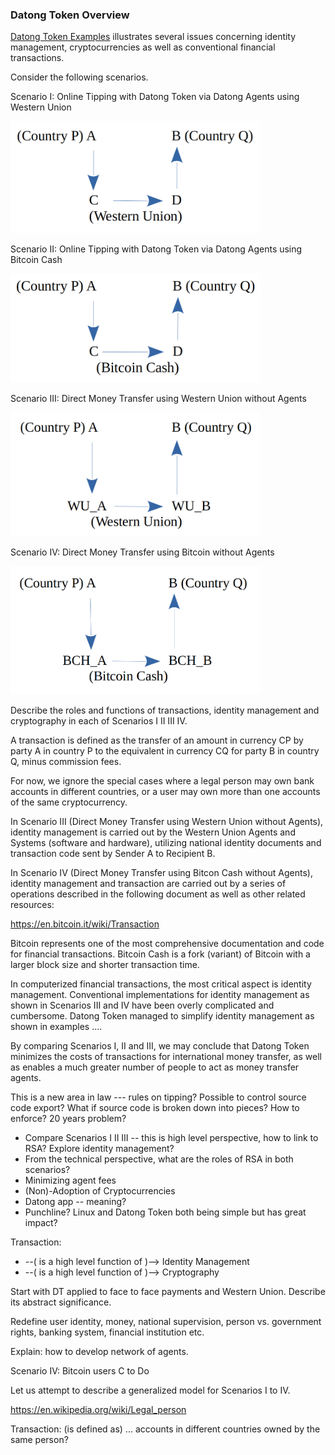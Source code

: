 ### Datong Token Overview

[Datong Token Examples](https://github.com/udexon/EMYL/blob/master/E003_Online_Tipping.md) illustrates several issues concerning identity management, cryptocurrencies as well as conventional financial transactions.

Consider the following scenarios.

Scenario I: Online Tipping with Datong Token via Datong Agents using Western Union

<img src="https://github.com/udexon/DatongToken/blob/master/pay_wu_agents.png" width=400>

Scenario II: Online Tipping with Datong Token via Datong Agents using Bitcoin Cash

<img src="https://github.com/udexon/DatongToken/blob/master/pay_bch_agents.png" width=400>

Scenario III: Direct Money Transfer using Western Union without Agents

<img src="https://github.com/udexon/DatongToken/blob/master/pay_wu_direct.png" width=400>

Scenario IV: Direct Money Transfer using Bitcoin without Agents

<img src="https://github.com/udexon/DatongToken/blob/master/pay_bch_direct.png" width=400>


Describe the roles and functions of transactions, identity management and cryptography in each of Scenarios I II III IV.

A transaction is defined as the transfer of an amount in currency CP by party A in country P to the equivalent in currency CQ for party B in country Q, minus commission fees.

For now, we ignore the special cases where a legal person may own bank accounts in different countries, or a user may own more than one accounts of the same cryptocurrency.

In Scenario III (Direct Money Transfer using Western Union without Agents), identity management is carried out by the Western Union Agents and Systems (software and hardware), utilizing national identity documents and transaction code sent by Sender A to Recipient B.

In Scenario IV (Direct Money Transfer using Bitcon Cash without Agents), identity management and transaction are carried out by a series of operations described in the following document as well as other related resources:

https://en.bitcoin.it/wiki/Transaction

Bitcoin represents one of the most comprehensive documentation and code for financial transactions. Bitcoin Cash is a fork (variant) of Bitcoin with a larger block size and shorter transaction time.

In computerized financial transactions, the most critical aspect is identity management. Conventional implementations for identity management as shown in Scenarios III and IV have been overly complicated and cumbersome. Datong Token managed to simplify identity management as shown in examples .... 

By comparing Scenarios I, II and III, we may conclude that Datong Token minimizes the costs of transactions for international money transfer, as well as enables a much greater number of people to act as money transfer agents.

This is a new area in law --- rules on tipping? Possible to control source code export? What if source code is broken down into pieces? How to enforce? 20 years problem?


- Compare Scenarios I II III -- this is high level perspective, how to link to RSA? Explore identity management?
- From the technical perspective, what are the roles of RSA in both scenarios?
- Minimizing agent fees
- (Non)-Adoption of Cryptocurrencies
- Datong app -- meaning?
- Punchline? Linux and Datong Token both being simple but has great impact?

Transaction: 
- --( is a high level function of )--> Identity Management
- --( is a high level function of )--> Cryptography

Start with DT applied to face to face payments and Western Union. Describe its abstract significance.

Redefine user identity, money, national supervision, person vs. government rights, banking system, financial institution etc.


Explain: how to develop network of agents.


Scenario IV: Bitcoin users C to Do

Let us attempt to describe a generalized model for Scenarios I to IV.

https://en.wikipedia.org/wiki/Legal_person

Transaction: (is defined as) ... accounts in different countries owned by the same person?
